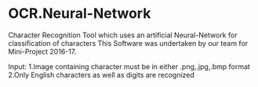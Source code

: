 # OCR.Neural-Network
Character Recognition Tool which uses an artificial Neural-Network for classification of characters
This Software was undertaken by our team for Mini-Project 2016-17.

Input:
1.Image containing character must be in either .png,.jpg,.bmp format
2.Only English characters as well as digits are recognized
